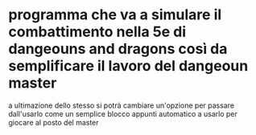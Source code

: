 # programma che va a simulare il combattimento nella 5e di dangeouns and dragons così da semplificare il lavoro del dangeoun master

a ultimazione dello stesso si potrà cambiare un'opzione per passare dall'usarlo come un semplice blocco appunti automatico a usarlo per giocare al posto del master
